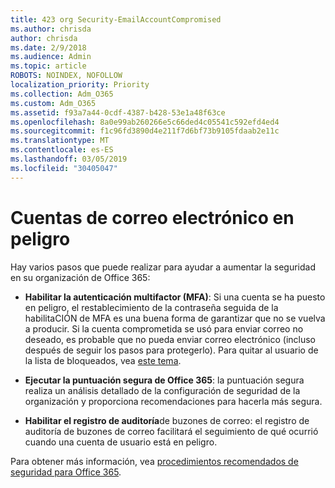 ```yaml
---
title: 423 org Security-EmailAccountCompromised
ms.author: chrisda
author: chrisda
ms.date: 2/9/2018
ms.audience: Admin
ms.topic: article
ROBOTS: NOINDEX, NOFOLLOW
localization_priority: Priority
ms.collection: Adm_O365
ms.custom: Adm_O365
ms.assetid: f93a7a44-0cdf-4387-b428-53e1a48f63ce
ms.openlocfilehash: 8a0e99ab260266e5c66ded4c05541c592efd4ed4
ms.sourcegitcommit: f1c96fd3890d4e211f7d6bf73b9105fdaab2e11c
ms.translationtype: MT
ms.contentlocale: es-ES
ms.lasthandoff: 03/05/2019
ms.locfileid: "30405047"
---
```

# <a name="compromised-email-accounts"></a>Cuentas de correo electrónico en peligro

Hay varios pasos que puede realizar para ayudar a aumentar la seguridad en su organización de Office 365:
  
- **Habilitar la autenticación multifactor (MFA)**: Si una cuenta se ha puesto en peligro, el restablecimiento de la contraseña seguida de la habilitaCIÓN de MFA es una buena forma de garantizar que no se vuelva a producir. Si la cuenta comprometida se usó para enviar correo no deseado, es probable que no pueda enviar correo electrónico (incluso después de seguir los pasos para protegerlo). Para quitar al usuario de la lista de bloqueados, vea [este tema](https://technet.microsoft.com/library/ms.exch.eac.actioncenter.aspx).
    
- **Ejecutar la puntuación segura de Office 365**: la puntuación segura realiza un análisis detallado de la configuración de seguridad de la organización y proporciona recomendaciones para hacerla más segura.
    
- **Habilitar el registro de auditoría**de buzones de correo: el registro de auditoría de buzones de correo facilitará el seguimiento de qué ocurrió cuando una cuenta de usuario está en peligro.
    
Para obtener más información, vea [procedimientos recomendados de seguridad para Office 365](https://support.office.com/article/9295e396-e53d-49b9-ae9b-0b5828cdedc3.aspx).
  

